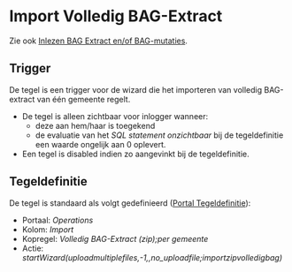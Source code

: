 # Import Volledig BAG-Extract

Zie ook [Inlezen BAG Extract en/of BAG-mutaties](/probleemoplossing/programmablokken/inlezen_bag-extract_en_bag-mutaties.md).

## Trigger

De tegel is een trigger voor de wizard die het importeren van volledig BAG-extract van één gemeente regelt.

- De tegel is alleen zichtbaar voor inlogger wanneer:
  - deze aan hem/haar is toegekend
  - de evaluatie van het _SQL statement onzichtbaar_ bij de tegeldefinitie een waarde ongelijk aan 0 oplevert.
- Een tegel is disabled indien zo aangevinkt bij de tegeldefinitie.

## Tegeldefinitie

De tegel is standaard als volgt gedefinieerd ([Portal Tegeldefinitie](/instellen_inrichten/portaldefinitie/portal_tegel.md)):

- Portaal: _Operations_
- Kolom: _Import_
- Kopregel: _Volledig BAG-Extract (zip);per gemeente_
- Actie: _startWizard(uploadmultiplefiles,-1,,no_uploadfile;importzipvolledigbag)_
